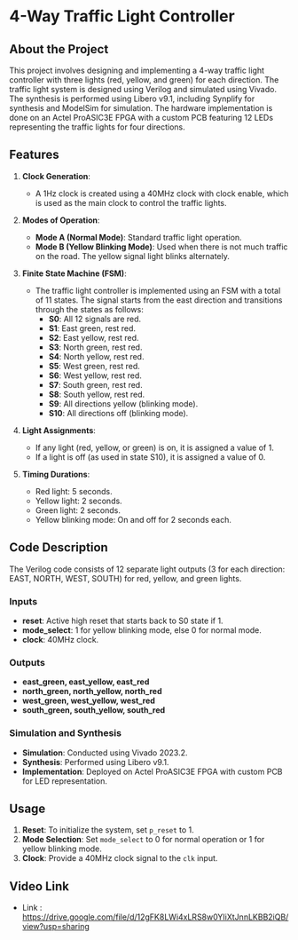 # 4-Way Traffic Light Controller

## About the Project
This project involves designing and implementing a 4-way traffic light controller with three lights (red, yellow, and green) for each direction. The traffic light system is designed using Verilog and simulated using Vivado. The synthesis is performed using Libero v9.1, including Synplify for synthesis and ModelSim for simulation. The hardware implementation is done on an Actel ProASIC3E FPGA with a custom PCB featuring 12 LEDs representing the traffic lights for four directions.

## Features
1. **Clock Generation**:
   - A 1Hz clock is created using a 40MHz clock with clock enable, which is used as the main clock to control the traffic lights.

2. **Modes of Operation**:
   - **Mode A (Normal Mode)**: Standard traffic light operation.
   - **Mode B (Yellow Blinking Mode)**: Used when there is not much traffic on the road. The yellow signal light blinks alternately.

3. **Finite State Machine (FSM)**:
   - The traffic light controller is implemented using an FSM with a total of 11 states. The signal starts from the east direction and transitions through the states as follows:
     - **S0**: All 12 signals are red.
     - **S1**: East green, rest red.
     - **S2**: East yellow, rest red.
     - **S3**: North green, rest red.
     - **S4**: North yellow, rest red.
     - **S5**: West green, rest red.
     - **S6**: West yellow, rest red.
     - **S7**: South green, rest red.
     - **S8**: South yellow, rest red.
     - **S9**: All directions yellow (blinking mode).
     - **S10**: All directions off (blinking mode).

4. **Light Assignments**:
   - If any light (red, yellow, or green) is on, it is assigned a value of 1.
   - If a light is off (as used in state S10), it is assigned a value of 0.

5. **Timing Durations**:
   - Red light: 5 seconds.
   - Yellow light: 2 seconds.
   - Green light: 2 seconds.
   - Yellow blinking mode: On and off for 2 seconds each.

## Code Description
The Verilog code consists of 12 separate light outputs (3 for each direction: EAST, NORTH, WEST, SOUTH) for red, yellow, and green lights.

### Inputs
- **reset**: Active high reset that starts back to S0 state if 1.
- **mode_select**: 1 for yellow blinking mode, else 0 for normal mode.
- **clock**: 40MHz clock.

### Outputs
- **east_green, east_yellow, east_red**
- **north_green, north_yellow, north_red**
- **west_green, west_yellow, west_red**
- **south_green, south_yellow, south_red**


### Simulation and Synthesis
- **Simulation**: Conducted using Vivado 2023.2.
- **Synthesis**: Performed using Libero v9.1.
- **Implementation**: Deployed on Actel ProASIC3E FPGA with custom PCB for LED representation.

## Usage
1. **Reset**: To initialize the system, set `p_reset` to 1.
2. **Mode Selection**: Set `mode_select` to 0 for normal operation or 1 for yellow blinking mode.
3. **Clock**: Provide a 40MHz clock signal to the `clk` input.
 

## Video Link
- Link : https://drive.google.com/file/d/12gFK8LWi4xLRS8w0YIiXtJnnLKBB2iQB/view?usp=sharing
